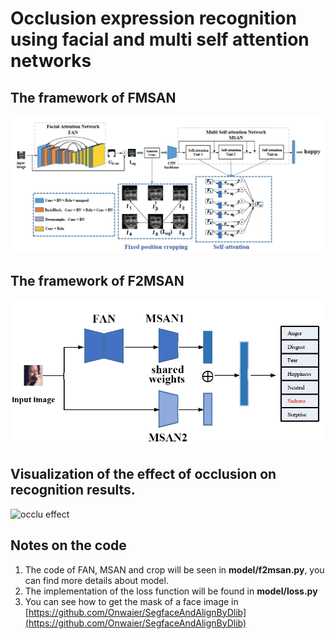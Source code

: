 # Occlusion expression recognition using facial and multi self attention networks

## The framework of FMSAN
![the framework of FMSAN](https://raw.githubusercontent.com/onwaiers/Picture/master/img/20210404155832.png)

## The framework of F2MSAN
![the framework of F2MSAN](https://raw.githubusercontent.com/onwaiers/Picture/master/img/20210404160025.png)

## Visualization of the effect of occlusion on recognition results.
![occlu effect](https://raw.githubusercontent.com/onwaiers/Picture/master/img/20210406230308.GIF)
## Notes on the code
1. The code of FAN, MSAN and crop will be seen in **model/f2msan.py**, you can find more details about model.
2. The implementation of the loss function will be found in **model/loss.py**
3. You can see how to get the mask of a face image in [https://github.com/Onwaier/SegfaceAndAlignByDlib](https://github.com/Onwaier/SegfaceAndAlignByDlib)